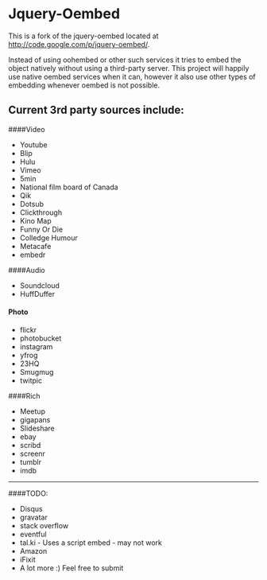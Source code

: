 Jquery-Oembed
============

This is a fork of the jquery-oembed located at http://code.google.com/p/jquery-oembed/.

Instead of using oohembed or other such services it tries to embed the object natively without using a third-party server.
This project will happily use native oembed services when it can, however it also use other types of embedding whenever oembed is not possible.


Current 3rd party sources include:
---------------------------------
####Video

* Youtube
* Blip
* Hulu
* Vimeo
* 5min
* National film board of Canada
* Qik
* Dotsub
* Clickthrough
* Kino Map
* Funny Or Die
* Colledge Humour
* Metacafe
* embedr

####Audio 

* Soundcloud
* HuffDuffer

#### Photo

* flickr
* photobucket
* instagram
* yfrog
* 23HQ
* Smugmug
* twitpic

####Rich

* Meetup
* gigapans
* Slideshare
* ebay
* scribd
* screenr
* tumblr
* imdb

---
####TODO:

* Disqus
* gravatar
* stack overflow
* eventful
* tal.ki - Uses a script embed - may not work
* Amazon
* iFixit
* A lot more :) Feel free to submit
